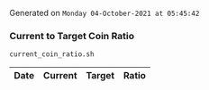 Generated on `Monday 04-October-2021 at 05:45:42`

### Current to Target Coin Ratio
`current_coin_ratio.sh`

Date|Current|Target|Ratio
---|---|---|---
